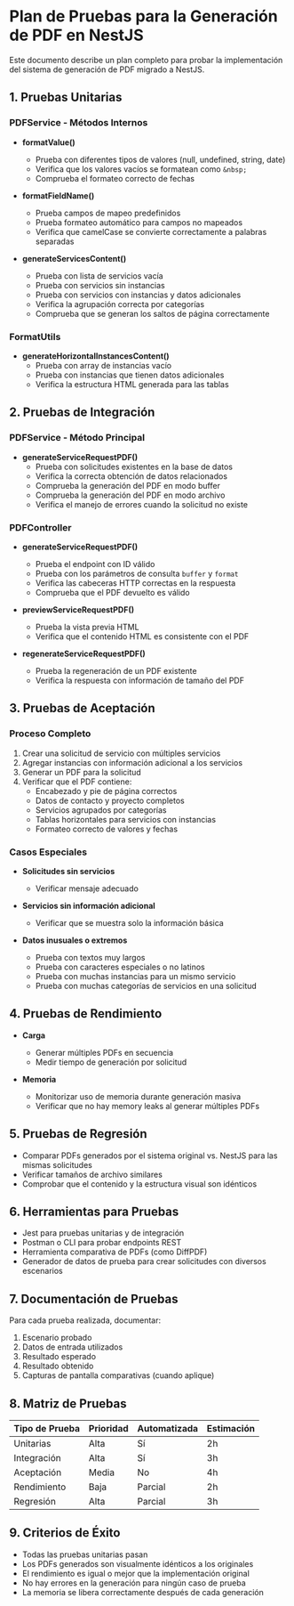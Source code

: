 # Plan de Pruebas para la Generación de PDF en NestJS

Este documento describe un plan completo para probar la implementación del sistema de generación de PDF migrado a NestJS.

## 1. Pruebas Unitarias

### PDFService - Métodos Internos

- **formatValue()**
  - Prueba con diferentes tipos de valores (null, undefined, string, date)
  - Verifica que los valores vacíos se formatean como `&nbsp;`
  - Comprueba el formateo correcto de fechas

- **formatFieldName()**
  - Prueba campos de mapeo predefinidos
  - Prueba formateo automático para campos no mapeados
  - Verifica que camelCase se convierte correctamente a palabras separadas

- **generateServicesContent()**
  - Prueba con lista de servicios vacía
  - Prueba con servicios sin instancias
  - Prueba con servicios con instancias y datos adicionales
  - Verifica la agrupación correcta por categorías
  - Comprueba que se generan los saltos de página correctamente

### FormatUtils

- **generateHorizontalInstancesContent()**
  - Prueba con array de instancias vacío
  - Prueba con instancias que tienen datos adicionales
  - Verifica la estructura HTML generada para las tablas

## 2. Pruebas de Integración

### PDFService - Método Principal

- **generateServiceRequestPDF()**
  - Prueba con solicitudes existentes en la base de datos
  - Verifica la correcta obtención de datos relacionados
  - Comprueba la generación del PDF en modo buffer
  - Comprueba la generación del PDF en modo archivo
  - Verifica el manejo de errores cuando la solicitud no existe

### PDFController

- **generateServiceRequestPDF()**
  - Prueba el endpoint con ID válido
  - Prueba con los parámetros de consulta `buffer` y `format`
  - Verifica las cabeceras HTTP correctas en la respuesta
  - Comprueba que el PDF devuelto es válido
  
- **previewServiceRequestPDF()**
  - Prueba la vista previa HTML
  - Verifica que el contenido HTML es consistente con el PDF

- **regenerateServiceRequestPDF()**
  - Prueba la regeneración de un PDF existente
  - Verifica la respuesta con información de tamaño del PDF

## 3. Pruebas de Aceptación

### Proceso Completo

1. Crear una solicitud de servicio con múltiples servicios
2. Agregar instancias con información adicional a los servicios
3. Generar un PDF para la solicitud
4. Verificar que el PDF contiene:
   - Encabezado y pie de página correctos
   - Datos de contacto y proyecto completos
   - Servicios agrupados por categorías
   - Tablas horizontales para servicios con instancias
   - Formateo correcto de valores y fechas

### Casos Especiales

- **Solicitudes sin servicios**
  - Verificar mensaje adecuado
  
- **Servicios sin información adicional**
  - Verificar que se muestra solo la información básica
  
- **Datos inusuales o extremos**
  - Prueba con textos muy largos
  - Prueba con caracteres especiales o no latinos
  - Prueba con muchas instancias para un mismo servicio
  - Prueba con muchas categorías de servicios en una solicitud

## 4. Pruebas de Rendimiento

- **Carga**
  - Generar múltiples PDFs en secuencia
  - Medir tiempo de generación por solicitud
  
- **Memoria**
  - Monitorizar uso de memoria durante generación masiva
  - Verificar que no hay memory leaks al generar múltiples PDFs

## 5. Pruebas de Regresión

- Comparar PDFs generados por el sistema original vs. NestJS para las mismas solicitudes
- Verificar tamaños de archivo similares
- Comprobar que el contenido y la estructura visual son idénticos

## 6. Herramientas para Pruebas

- Jest para pruebas unitarias y de integración
- Postman o CLI para probar endpoints REST
- Herramienta comparativa de PDFs (como DiffPDF)
- Generador de datos de prueba para crear solicitudes con diversos escenarios

## 7. Documentación de Pruebas

Para cada prueba realizada, documentar:
1. Escenario probado
2. Datos de entrada utilizados
3. Resultado esperado
4. Resultado obtenido
5. Capturas de pantalla comparativas (cuando aplique)

## 8. Matriz de Pruebas

| Tipo de Prueba | Prioridad | Automatizada | Estimación |
|----------------|-----------|--------------|------------|
| Unitarias      | Alta      | Sí           | 2h         |
| Integración    | Alta      | Sí           | 3h         |
| Aceptación     | Media     | No           | 4h         |
| Rendimiento    | Baja      | Parcial      | 2h         |
| Regresión      | Alta      | Parcial      | 3h         |

## 9. Criterios de Éxito

- Todas las pruebas unitarias pasan
- Los PDFs generados son visualmente idénticos a los originales
- El rendimiento es igual o mejor que la implementación original
- No hay errores en la generación para ningún caso de prueba
- La memoria se libera correctamente después de cada generación
